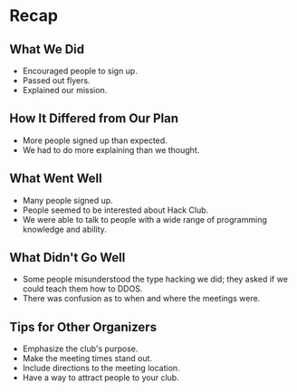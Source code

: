 # Recap

## What We Did

  - Encouraged people to sign up.
  - Passed out flyers.
  - Explained our mission.

## How It Differed from Our Plan

  - More people signed up than expected.
  - We had to do more explaining than we thought.

## What Went Well

  - Many people signed up.
  - People seemed to be interested about Hack Club.
  - We were able to talk to people with a wide range of programming knowledge
    and ability.

## What Didn't Go Well

  - Some people misunderstood the type hacking we did; they asked if we could
    teach them how to DDOS.
  - There was confusion as to when and where the meetings were.

## Tips for Other Organizers

  - Emphasize the club's purpose.
  - Make the meeting times stand out.
  - Include directions to the meeting location.
  - Have a way to attract people to your club.
